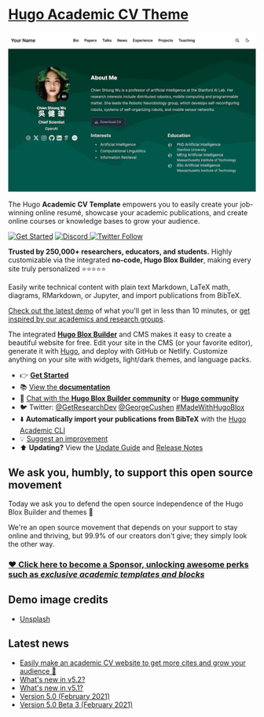 # [Hugo Academic CV Theme](https://github.com/HugoBlox/theme-academic-cv)

[ ![Screenshot](.github/preview.webp)](https://hugoblox.com/templates/)

The Hugo **Academic CV Template** empowers you to easily create your job-winning online resumé, showcase your academic publications, and create online courses or knowledge bases to grow your audience.


[ ![Get Started](https://img.shields.io/badge/-Get%20started-ff4655?style=for-the-badge)](https://hugoblox.com/templates/)
[ ![Discord](https://img.shields.io/discord/722225264733716590?style=for-the-badge)](https://discord.com/channels/722225264733716590/742892432458252370/742895548159492138)[ ![Twitter Follow](https://img.shields.io/twitter/follow/GetResearchDev?label=Follow%20on%20Twitter)](https://twitter.com/GetResearchDev)

️**Trusted by 250,000+ researchers, educators, and students.** Highly customizable via the integrated **no-code, Hugo Blox Builder**, making every site truly personalized ⭐⭐⭐⭐⭐

Easily write technical content with plain text Markdown, LaTeX math, diagrams, RMarkdown, or Jupyter, and import publications from BibTeX.

[Check out the latest demo](https://academic-demo.netlify.app/) of what you'll get in less than 10 minutes, or [get inspired by our academics and research groups](https://hugoblox.com/creators/).

The integrated **[Hugo Blox Builder](https://hugoblox.com)** and CMS makes it easy to create a beautiful website for free. Edit your site in the CMS (or your favorite editor), generate it with [Hugo](https://github.com/gohugoio/hugo), and deploy with GitHub or Netlify. Customize anything on your site with widgets, light/dark themes, and language packs.

* 👉 **[Get Started](https://hugoblox.com/templates/)**
* 📚 [View the ](https://docs.hugoblox.com/)**[documentation](https://docs.hugoblox.com/)**
* 💬 [Chat with the ](https://discord.gg/z8wNYzb)**[Hugo Blox Builder community](https://discord.gg/z8wNYzb)** or **[Hugo community](https://discourse.gohugo.io)**
* 🐦 Twitter: [@GetResearchDev](https://twitter.com/GetResearchDev) [@GeorgeCushen](https://twitter.com/GeorgeCushen) [#MadeWithHugoBlox](https://twitter.com/search?q=%23MadeWithHugoBlox&src=typed_query)
* ⬇️ **Automatically import your publications from BibTeX** with the [Hugo Academic CLI](https://github.com/GetRD/academic-file-converter)
* 💡 [Suggest an improvement](https://github.com/HugoBlox/hugo-blox-builder/issues)
* ⬆️ **Updating?** View the [Update Guide](https://docs.hugoblox.com/reference/update/) and [Release Notes](https://github.com/HugoBlox/hugo-blox-builder/releases)

## We ask you, humbly, to support this open source movement

Today we ask you to defend the open source independence of the Hugo Blox Builder and themes 🐧

We're an open source movement that depends on your support to stay online and thriving, but 99.9% of our creators don't give; they simply look the other way.

### [❤️ Click here to become a Sponsor, unlocking awesome perks such as ](https://hugoblox.com/sponsor/)*[exclusive academic templates and blocks](https://hugoblox.com/sponsor/)*

<!--
<p align="center"><a href="https://hugoblox.com/templates/" target="_blank" rel="noopener"><img src="https://hugoblox.com/uploads/readmes/academic_logo_200px.png" alt="Hugo Academic Theme for Hugo Blox Builder"></a></p>
\-->

## Demo image credits

* [Unsplash](https://unsplash.com)

## Latest news

<!--START_SECTION:news-->

* [Easily make an academic CV website to get more cites and grow your audience 🚀](https://hugoblox.com/blog/easily-make-academic-website/)
* [What's new in v5.2?](https://hugoblox.com/blog/whats-new-in-v5.2/)
* [What's new in v5.1?](https://hugoblox.com/blog/whats-new-in-v5.1/)
* [Version 5.0 (February 2021)](https://hugoblox.com/blog/version-5.0-february-2021/)
* [Version 5.0 Beta 3 (February 2021)](https://hugoblox.com/blog/version-5.0-beta-3-february-2021/)
  <!--END_SECTION:news-->


